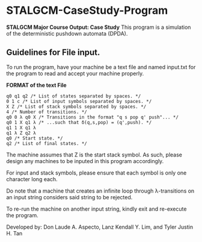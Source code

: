 # STALGCM-CaseStudy-Program  
**STALGCM Major Course Output: Case Study**
This program is a simulation of the deterministic pushdown automata (DPDA).


## Guidelines for File input.
To run the program, have your machine be a text file and named input.txt for the program 
to read and accept your machine properly.

**FORMAT of the text File**
```
q0 q1 q2 /* List of states separated by spaces. */
0 1 c /* List of input symbols separated by spaces. */
X Z /* List of stack symbols separated by spaces. */
4 /* Number of transitions. */
q0 0 λ q0 X /* Transitions in the format "q s pop q' push"... */
q0 1 X q1 λ /* ...such that δ(q,s,pop) = (q',push). */
q1 1 X q1 λ
q1 λ Z q2 λ
q0 /* Start state. */
q2 /* List of final states. */
```

The machine assumes that Z is the start stack symbol. As such, please
design any machines to be inputed in this program accordingly.

For input and stack symbols, please ensure that each symbol is only one character long each.

Do note that a machine that creates an infinite loop through
λ-transitions on an input string considers said string to be rejected.

To re-run the machine on another input string, kindly exit and re-execute the program.

Developed by: Don Laude A. Aspecto, Lanz Kendall Y. Lim, and Tyler Justin H. Tan
